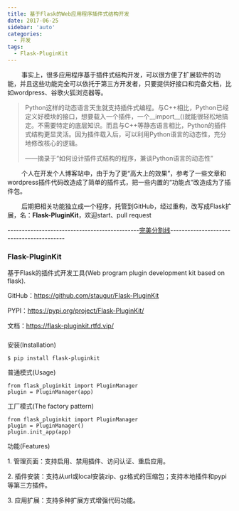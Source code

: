 ```yaml
---
title: 基于Flask的Web应用程序插件式结构开发
date: 2017-06-25
sidebar: 'auto'
categories:
  - 开发
tags:
  - Flask-PluginKit
---
```


<p></p><p>&nbsp; &nbsp; &nbsp; &nbsp; 事实上，很多应用程序基于插件式结构开发，可以很方便了扩展软件的功能，并且这些功能完全可以依托于第三方开发者，只要提供好接口和完备文档，比如wordpress、谷歌火狐浏览器等。</p><blockquote><p>Python这样的动态语言天生就支持插件式编程。与C++相比，Python已经定义好模块的接口，想要载入一个插件，一个__import__()就能很轻松地搞定。不需要特定的底层知识。而且与C++等静态语言相比，Python的插件式结构更显灵活。因为插件载入后，可以利用Python语言的动态性，充分地修改核心的逻辑。</p><p>——摘录于“如何设计插件式结构的程序，兼谈Python语言的动态性”</p></blockquote><p>&nbsp; &nbsp; &nbsp; &nbsp; 个人在开发个人博客站中，由于为了更“高大上的效果”，参考了一些文章和wordpress插件代码改造成了简单的插件式，把一些内置的“功能点”改造成为了插件包。</p><p>&nbsp; &nbsp; &nbsp; &nbsp; 后期把相关功能独立成一个程序，托管到GitHub，经过重构，改写成Flask扩展，名：<b>Flask-PluginKit</b>，欢迎start、pull request</p><p>----------------------------------------------<u>完美分割线</u>-----------------------------------------</p><h3>Flask-PluginKit</h3><p>基于Flask的插件式开发工具(Web program plugin development kit based on flask).</p><p>GitHub：<a href="https://github.com/staugur/Flask-PluginKit" target="_blank" style="background-color: rgb(255, 255, 255);">https://github.com/staugur/Flask-PluginKit</a></p><p>PYPI：<a href="https://pypi.org/project/Flask-PluginKit/" target="_blank" style="background-color: rgb(255, 255, 255);">https://pypi.org/project/Flask-PluginKit/</a></p><p>文档：<span style="background-color: rgb(255, 255, 255);"><a href="https://flask-pluginkit.rtfd.vip/" target="_blank">https://flask-pluginkit.rtfd.vip/</a></span></p><h3><a href="https://github.com/staugur/Flask-PluginKit#%E4%BD%BF%E7%94%A8%E6%A6%82%E8%BF%B0overview"></a></h3><p>安装(Installation)</p><pre style="max-width: 100%;"><code class="bash hljs" codemark="1">$ pip install flask-pluginkit</code></pre><p>普通模式(Usage)</p><pre style="max-width: 100%;"><code class="python hljs" codemark="1"><span class="hljs-keyword">from</span> flask_pluginkit <span class="hljs-keyword">import</span> PluginManager
plugin = PluginManager(app)</code></pre><p>工厂模式(The factory pattern)</p><pre style="max-width: 100%;"><code class="python hljs" codemark="1"><span class="hljs-keyword">from</span> flask_pluginkit <span class="hljs-keyword">import</span> PluginManager
plugin = PluginManager()
plugin.init_app(app)</code></pre><p>功能(Features)</p><p>1. 管理页面：支持启用、禁用插件、访问认证、重启应用。</p><p>2. 插件安装：支持从url或local安装zip、gz格式的压缩包；支持本地插件和pypi等第三方插件。</p><p>3. 应用扩展：支持多种扩展方式增强代码功能。</p><p><br></p>
